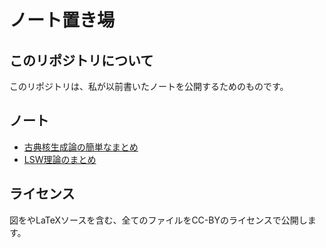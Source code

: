 # ノート置き場

## このリポジトリについて

このリポジトリは、私が以前書いたノートを公開するためのものです。

## ノート

* [古典核生成論の簡単なまとめ](cnt/cntnote.pdf)
* [LSW理論のまとめ](lsw/lswnote.pdf)

## ライセンス

図をやLaTeXソースを含む、全てのファイルをCC-BYのライセンスで公開します。

